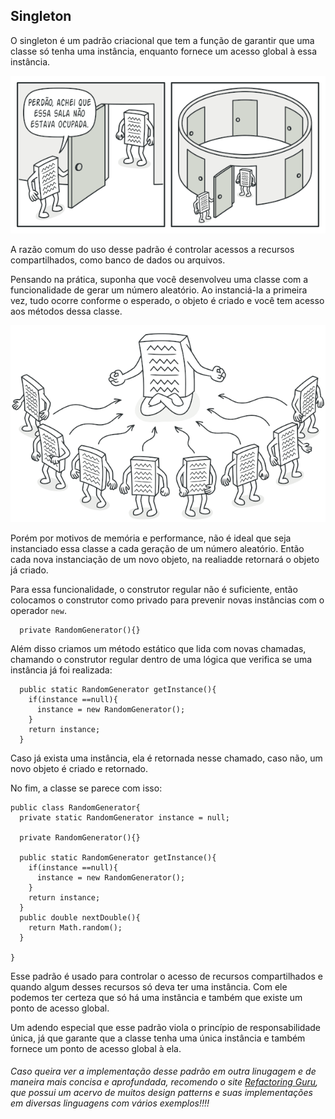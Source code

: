 ## Singleton

O singleton é um padrão criacional que tem a função de garantir que uma classe só tenha uma instância, enquanto fornece um acesso global à essa instância.

![singleton1](../../imgs/singleton1.png)

A razão comum do uso desse padrão é controlar acessos a recursos compartilhados, como banco de dados ou arquivos.

Pensando na prática, suponha que você desenvolveu uma classe com a funcionalidade de gerar um número aleatório. Ao instanciá-la a primeira vez, tudo ocorre conforme o esperado, o objeto é criado e você tem acesso aos métodos dessa classe.

![singleton1](../../imgs/singleton2.png)

Porém por motivos de memória e performance, não é ideal que seja instanciado essa classe a cada geração de um número aleatório. Então cada nova instanciação de um novo objeto, na realiadde retornará o objeto já criado.

Para essa funcionalidade, o construtor regular não é suficiente, então colocamos o construtor como privado para prevenir novas instâncias com o operador `new`.

```
  private RandomGenerator(){}
```

Além disso criamos um método estático que lida com novas chamadas, chamando o construtor regular dentro de uma lógica que verifica se uma instância já foi realizada:

```
  public static RandomGenerator getInstance(){
    if(instance ==null){
      instance = new RandomGenerator();
    }
    return instance;
  }
```

Caso já exista uma instância, ela é retornada nesse chamado, caso não, um novo objeto é criado e retornado.

No fim, a classe se parece com isso:

```
public class RandomGenerator{
  private static RandomGenerator instance = null;

  private RandomGenerator(){}

  public static RandomGenerator getInstance(){
    if(instance ==null){
      instance = new RandomGenerator();
    }
    return instance;
  }
  public double nextDouble(){
    return Math.random();
  }
  
}
```
Esse padrão é usado para controlar o acesso de recursos compartilhados e quando algum desses recursos só deva ter uma instância. Com ele podemos ter certeza que só há uma instância e também que existe um ponto de acesso global.

Um adendo especial que esse padrão viola o princípio de responsabilidade única, já que garante que a classe tenha uma única instância e também fornece um ponto de acesso global à ela.


###### Caso queira ver a implementação desse padrão em outra linugagem e de maneira mais concisa e aprofundada, recomendo o site [Refactoring Guru](https://refactoring.guru/pt-br), que possui um acervo de muitos design patterns e suas implementações em diversas linguagens com vários exemplos!!!!